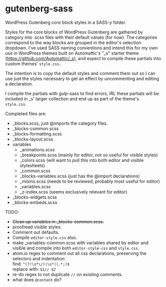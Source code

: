 # gutenberg-sass
WordPress Gutenberg core block styles in a SASS-y folder.

Styles for the core blocks of WordPress Gutenberg are gathered by category into .scss files with their default values (for now). The categories correspond to the way blocks are grouped in the editor's selection dropdown. I've used SASS naming conventions and intend this for my own use in WordPress themes built on Automattic's "\_s" starter theme (https://github.com/Automattic/_s), and expect to compile these partials into custom themes' `style.css.`

The intention is to copy the default styles and comment them out so I can use just the styles necessary to get an effect by uncommenting and editing a declaration.

I compile the partials with gulp-sass to find errors, IRL these partials will be included in \_s' larger collection and end up as part of the theme's `style.css`.


Completed files are:
* \_blocks.scss, just @imports the category files.
* \_blocks-common.scss
* \_blocks-formatting.scss
* \_blocks-layout.scss
* variables
  - \_animations.scss
  - \_breakpoints.scss (mainly for editor, not so useful for visible styles)
  - \_colors.scss (will want to pull this into both editor and visible stylesheets)
  - \_common.scss
  - \_blocks-variables.scss (just has the @import declarations)
  - \_mixins.scss (needs to be reviewed, probably most useful for editor)
  - \_variables.scss
  - \_z-index.scss (seems exclusively relevant for editor)
* \_blocks-widgets.scss
* \_blocks-embeds.scss

TODO:
* ~~Clean up variables in \_blocks-common.scss.~~
* proofread visible styles.
* Comment out defaults.
* Compile `editor-style.css` also.
* make \_variables-common.scss with variables shared by editor and visible and compile into both `editor-style-css` and `style.css`.
* atom.io regex to comment out all css declarations, preserving the selectors and indentation:  
    find: `^(?!\s*\/)(\s*)(.*;)$`  
    replace with: `$1// $2`
* re-do regex to not duplicate `//` on existing comments.
* what does `@content` do?
